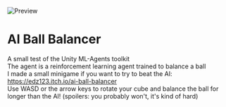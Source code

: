![Preview](/ai-ball-balancer-preview.gif)

# AI Ball Balancer
A small test of the Unity ML-Agents toolkit  
The agent is a reinforcement learning agent trained to balance a ball  
I made a small minigame if you want to try to beat the AI: https://edz123.itch.io/ai-ball-balancer  
Use WASD or the arrow keys to rotate your cube and balance the ball for longer than the AI! (spoilers: you probably won't, it's kind of hard)
